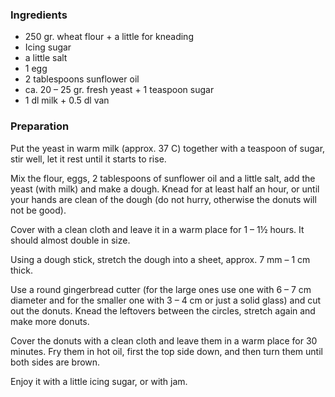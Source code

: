 
### Ingredients
- 250 gr. wheat flour + a little for kneading
- Icing sugar
- a little salt
- 1 egg
- 2 tablespoons sunflower oil
- ca. 20 – 25 gr. fresh yeast + 1 teaspoon sugar
- 1 dl milk + 0.5 dl van

### Preparation
Put the yeast in warm milk (approx. 37 C) together with a teaspoon of sugar, stir well, let it rest until it starts to rise.

 Mix the flour, eggs, 2 tablespoons of sunflower oil and a little salt, add the yeast (with milk) and make a dough. Knead for at least half an hour, or until your hands are clean of the dough (do not hurry, otherwise the donuts will not be good).

 Cover with a clean cloth and leave it in a warm place for 1 – 1½ hours. It should almost double in size.

 Using a dough stick, stretch the dough into a sheet, approx. 7 mm – 1 cm thick.

 Use a round gingerbread cutter (for the large ones use one with 6 – 7 cm diameter and for the smaller one with 3 – 4 cm or just a solid glass) and cut out the donuts. Knead the leftovers between the circles, stretch again and make more donuts.

 Cover the donuts with a clean cloth and leave them in a warm place for 30 minutes. Fry them in hot oil, first the top side down, and then turn them until both sides are brown.

 Enjoy it with a little icing sugar, or with jam.  